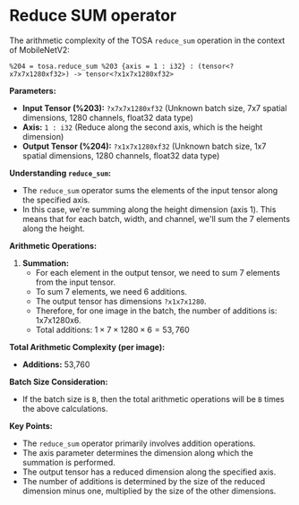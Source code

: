 # Reduce SUM operator

The arithmetic complexity of the TOSA `reduce_sum` operation in the context of MobileNetV2:

```
%204 = tosa.reduce_sum %203 {axis = 1 : i32} : (tensor<?x7x7x1280xf32>) -> tensor<?x1x7x1280xf32>
```

**Parameters:**

* **Input Tensor (%203):** `?x7x7x1280xf32` (Unknown batch size, 7x7 spatial dimensions, 1280 channels, float32 data type)
* **Axis:** `1 : i32` (Reduce along the second axis, which is the height dimension)
* **Output Tensor (%204):** `?x1x7x1280xf32` (Unknown batch size, 1x7 spatial dimensions, 1280 channels, float32 data type)

**Understanding `reduce_sum`:**

* The `reduce_sum` operator sums the elements of the input tensor along the specified axis.
* In this case, we're summing along the height dimension (axis 1). This means that for each batch, width, and channel, we'll sum the 7 elements along the height.

**Arithmetic Operations:**

1.  **Summation:**
    * For each element in the output tensor, we need to sum 7 elements from the input tensor.
    * To sum 7 elements, we need 6 additions.
    * The output tensor has dimensions `?x1x7x1280`.
    * Therefore, for one image in the batch, the number of additions is: 1x7x1280x6.
    * Total additions: $1 \times 7 \times 1280 \times 6 = 53,760$

**Total Arithmetic Complexity (per image):**

* **Additions:** 53,760

**Batch Size Consideration:**

* If the batch size is `B`, then the total arithmetic operations will be `B` times the above calculations.

**Key Points:**

* The `reduce_sum` operator primarily involves addition operations.
* The axis parameter determines the dimension along which the summation is performed.
* The output tensor has a reduced dimension along the specified axis.
* The number of additions is determined by the size of the reduced dimension minus one, multiplied by the size of the other dimensions.
